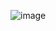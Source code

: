 ![image](https://user-images.githubusercontent.com/37501487/205329490-fd029c81-1db3-43aa-9bc8-f35eda675ee9.png)
